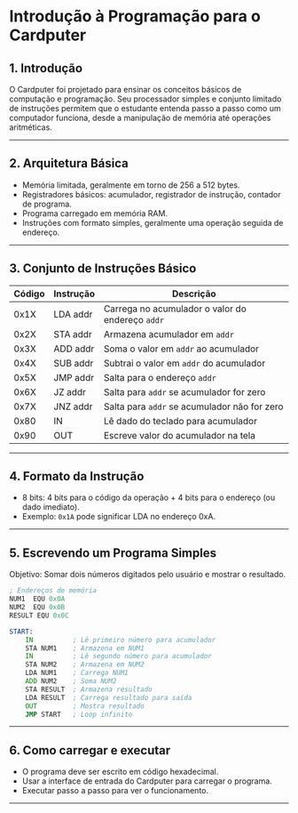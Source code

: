 # Introdução à Programação para o Cardputer

## 1. Introdução

O Cardputer foi projetado para ensinar os conceitos básicos de computação e programação. Seu processador simples e conjunto limitado de instruções permitem que o estudante entenda passo a passo como um computador funciona, desde a manipulação de memória até operações aritméticas.

---

## 2. Arquitetura Básica

* Memória limitada, geralmente em torno de 256 a 512 bytes.
* Registradores básicos: acumulador, registrador de instrução, contador de programa.
* Programa carregado em memória RAM.
* Instruções com formato simples, geralmente uma operação seguida de endereço.

---

## 3. Conjunto de Instruções Básico

| Código | Instrução | Descrição                                        |
| ------ | --------- | ------------------------------------------------ |
| 0x1X   | LDA addr  | Carrega no acumulador o valor do endereço `addr` |
| 0x2X   | STA addr  | Armazena acumulador em `addr`                    |
| 0x3X   | ADD addr  | Soma o valor em `addr` ao acumulador             |
| 0x4X   | SUB addr  | Subtrai o valor em `addr` do acumulador          |
| 0x5X   | JMP addr  | Salta para o endereço `addr`                     |
| 0x6X   | JZ addr   | Salta para `addr` se acumulador for zero         |
| 0x7X   | JNZ addr  | Salta para `addr` se acumulador não for zero     |
| 0x80   | IN        | Lê dado do teclado para acumulador               |
| 0x90   | OUT       | Escreve valor do acumulador na tela              |

---

## 4. Formato da Instrução

* 8 bits: 4 bits para o código da operação + 4 bits para o endereço (ou dado imediato).
* Exemplo: `0x1A` pode significar LDA no endereço 0xA.

---

## 5. Escrevendo um Programa Simples

Objetivo: Somar dois números digitados pelo usuário e mostrar o resultado.

```asm
; Endereços de memória
NUM1  EQU 0x0A
NUM2  EQU 0x0B
RESULT EQU 0x0C

START:
    IN          ; Lê primeiro número para acumulador
    STA NUM1    ; Armazena em NUM1
    IN          ; Lê segundo número para acumulador
    STA NUM2    ; Armazena em NUM2
    LDA NUM1    ; Carrega NUM1
    ADD NUM2    ; Soma NUM2
    STA RESULT  ; Armazena resultado
    LDA RESULT  ; Carrega resultado para saída
    OUT         ; Mostra resultado
    JMP START   ; Loop infinito
```

---

## 6. Como carregar e executar

* O programa deve ser escrito em código hexadecimal.
* Usar a interface de entrada do Cardputer para carregar o programa.
* Executar passo a passo para ver o funcionamento.

---

